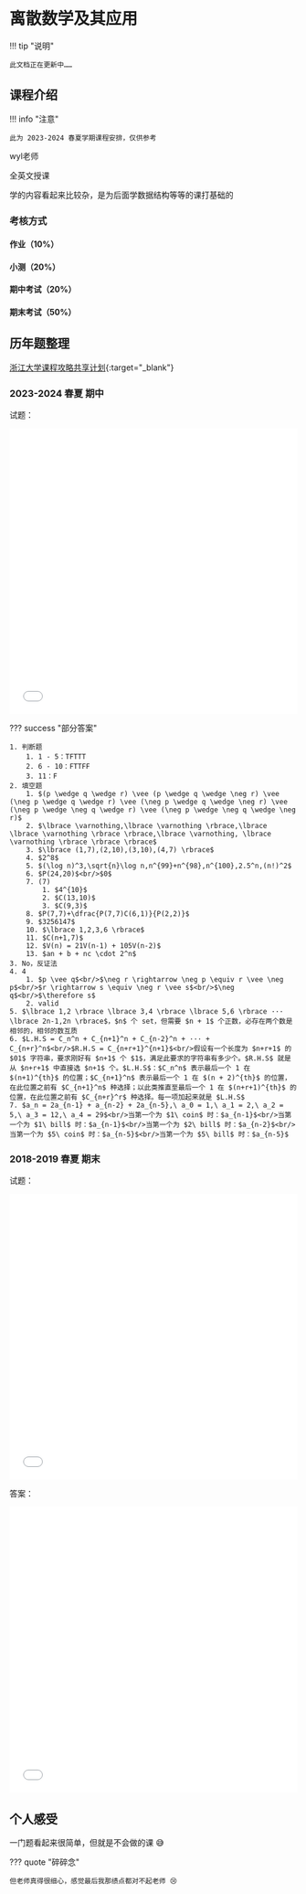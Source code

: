 # 离散数学及其应用

!!! tip "说明"

    此文档正在更新中……

## 课程介绍

!!! info "注意"

    此为 2023-2024 春夏学期课程安排，仅供参考

wyl老师

全英文授课

学的内容看起来比较杂，是为后面学数据结构等等的课打基础的

### 考核方式

#### 作业（10%）

#### 小测（20%）

#### 期中考试（20%）

#### 期末考试（50%）

## 历年题整理

[浙江大学课程攻略共享计划](https://qsctech.github.io/zju-icicles/%E7%A6%BB%E6%95%A3%E6%95%B0%E5%AD%A6%E5%8F%8A%E5%85%B6%E5%BA%94%E7%94%A8/){:target="_blank"}

### 2023-2024 春夏 期中

试题：

<embed src="../../../file/discrete_math/discrete_doc3.pdf" type="application/pdf" width="100%" height="500" />

??? success "部分答案"

    1. 判断题
        1. 1 - 5：TFTTT
        2. 6 - 10：FTTFF
        3. 11：F
    2. 填空题
        1. $(p \wedge q \wedge r) \vee (p \wedge q \wedge \neg r) \vee (\neg p \wedge q \wedge r) \vee (\neg p \wedge q \wedge \neg r) \vee (\neg p \wedge \neg q \wedge r) \vee (\neg p \wedge \neg q \wedge \neg r)$
        2. $\lbrace \varnothing,\lbrace \varnothing \rbrace,\lbrace \lbrace \varnothing \rbrace \rbrace,\lbrace \varnothing, \lbrace \varnothing \rbrace \rbrace \rbrace$
        3. $\lbrace (1,7),(2,10),(3,10),(4,7) \rbrace$
        4. $2^8$
        5. $(\log n)^3,\sqrt{n}\log n,n^{99}+n^{98},n^{100},2.5^n,(n!)^2$
        6. $P(24,20)$<br/>$0$
        7. (7)
            1. $4^{10}$
            2. $C(13,10)$
            3. $C(9,3)$
        8. $P(7,7)+\dfrac{P(7,7)C(6,1)}{P(2,2)}$
        9. $3256147$
        10. $\lbrace 1,2,3,6 \rbrace$
        11. $C(n+1,7)$
        12. $V(n) = 21V(n-1) + 105V(n-2)$
        13. $an + b + nc \cdot 2^n$
    3. No，反证法
    4. 4
        1. $p \vee q$<br/>$\neg r \rightarrow \neg p \equiv r \vee \neg p$<br/>$r \rightarrow s \equiv \neg r \vee s$<br/>$\neg q$<br/>$\therefore s$
        2. valid
    5. $\lbrace 1,2 \rbrace \lbrace 3,4 \rbrace \lbrace 5,6 \rbrace ··· \lbrace 2n-1,2n \rbrace$，$n$ 个 set，但需要 $n + 1$ 个正数，必存在两个数是相邻的，相邻的数互质
    6. $L.H.S = C_n^n + C_{n+1}^n + C_{n-2}^n + ··· + C_{n+r}^n$<br/>$R.H.S = C_{n+r+1}^{n+1}$<br/>假设有一个长度为 $n+r+1$ 的 $01$ 字符串，要求刚好有 $n+1$ 个 $1$，满足此要求的字符串有多少个。$R.H.S$ 就是从 $n+r+1$ 中直接选 $n+1$ 个。$L.H.S$：$C_n^n$ 表示最后一个 1 在 $(n+1)^{th}$ 的位置；$C_{n+1}^n$ 表示最后一个 1 在 $(n + 2)^{th}$ 的位置，在此位置之前有 $C_{n+1}^n$ 种选择；以此类推直至最后一个 1 在 $(n+r+1)^{th}$ 的位置，在此位置之前有 $C_{n+r}^r$ 种选择。每一项加起来就是 $L.H.S$
    7. $a_n = 2a_{n-1} + a_{n-2} + 2a_{n-5},\ a_0 = 1,\ a_1 = 2,\ a_2 = 5,\ a_3 = 12,\ a_4 = 29$<br/>当第一个为 $1\ coin$ 时：$a_{n-1}$<br/>当第一个为 $1\ bill$ 时：$a_{n-1}$<br/>当第一个为 $2\ bill$ 时：$a_{n-2}$<br/>当第一个为 $5\ coin$ 时：$a_{n-5}$<br/>当第一个为 $5\ bill$ 时：$a_{n-5}$

### 2018-2019 春夏 期末

试题：

<embed src="../../../file/discrete_math/discrete_doc1.pdf" type="application/pdf" width="100%" height="500" />

答案：

<embed src="../../../file/discrete_math/discrete_doc2.pdf" type="application/pdf" width="100%" height="500" />

## 个人感受

一门题看起来很简单，但就是不会做的课 😅

??? quote "碎碎念"

    但老师真得很细心，感觉最后我那绩点都对不起老师 😢